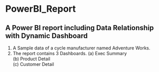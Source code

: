 # PowerBI_Report
## A Power BI report including Data Relationship with Dynamic Dashboard
1. A Sample data of a cycle manufacturer named Adventure Works.
2. The report contains 3 Dashboards.
    (a) Exec Summary <br>
    (b) Product Detail <br>
    (c) Customer Detail
